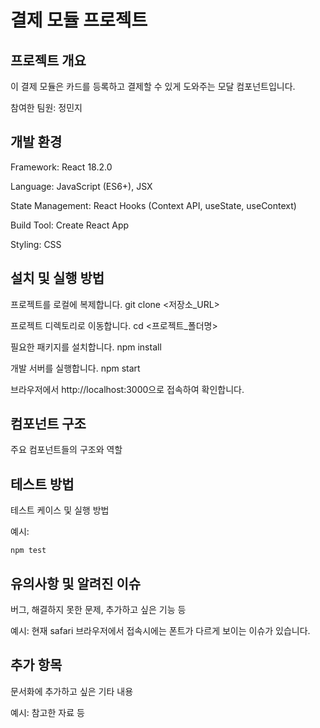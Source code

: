 # 결제 모듈 프로젝트

## 프로젝트 개요

이 결제 모듈은 카드를 등록하고 결제할 수 있게 도와주는 모달 컴포넌트입니다.

참여한 팀원: 정민지

## 개발 환경

Framework: React 18.2.0

Language: JavaScript (ES6+), JSX

State Management: React Hooks (Context API, useState, useContext)

Build Tool: Create React App

Styling: CSS

## 설치 및 실행 방법
프로젝트를 로컬에 복제합니다. git clone <저장소_URL>

프로젝트 디렉토리로 이동합니다. cd <프로젝트_폴더명>

필요한 패키지를 설치합니다. npm install

개발 서버를 실행합니다. npm start

브라우저에서 http://localhost:3000으로 접속하여 확인합니다.

## 컴포넌트 구조

주요 컴포넌트들의 구조와 역할

## 테스트 방법

테스트 케이스 및 실행 방법

예시:
```
npm test
```

## 유의사항 및 알려진 이슈

버그, 해결하지 못한 문제, 추가하고 싶은 기능 등

예시: 현재 safari 브라우저에서 접속시에는 폰트가 다르게 보이는 이슈가 있습니다.

## 추가 항목

문서화에 추가하고 싶은 기타 내용

예시: 참고한 자료 등
